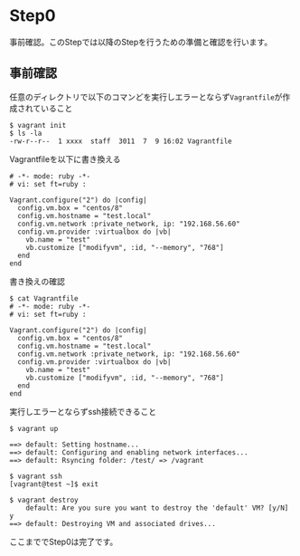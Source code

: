 # Step0
事前確認。このStepでは以降のStepを行うための準備と確認を行います。

## 事前確認
任意のディレクトリで以下のコマンどを実行しエラーとならず`Vagrantfile`が作成されていること

```
$ vagrant init
$ ls -la
-rw-r--r--  1 xxxx  staff  3011  7  9 16:02 Vagrantfile
```

Vagrantfileを以下に書き換える
```
# -*- mode: ruby -*-
# vi: set ft=ruby :

Vagrant.configure("2") do |config|
  config.vm.box = "centos/8"
  config.vm.hostname = "test.local"
  config.vm.network :private_network, ip: "192.168.56.60"
  config.vm.provider :virtualbox do |vb|
    vb.name = "test"
    vb.customize ["modifyvm", :id, "--memory", "768"]
  end
end
```

書き換えの確認
```
$ cat Vagrantfile
# -*- mode: ruby -*-
# vi: set ft=ruby :

Vagrant.configure("2") do |config|
  config.vm.box = "centos/8"
  config.vm.hostname = "test.local"
  config.vm.network :private_network, ip: "192.168.56.60"
  config.vm.provider :virtualbox do |vb|
    vb.name = "test"
    vb.customize ["modifyvm", :id, "--memory", "768"]
  end
end
```

実行しエラーとならずssh接続できること
```
$ vagrant up

==> default: Setting hostname...
==> default: Configuring and enabling network interfaces...
==> default: Rsyncing folder: /test/ => /vagrant

$ vagrant ssh
[vagrant@test ~]$ exit

$ vagrant destroy
    default: Are you sure you want to destroy the 'default' VM? [y/N] y
==> default: Destroying VM and associated drives...
```

ここまででStep0は完了です。
